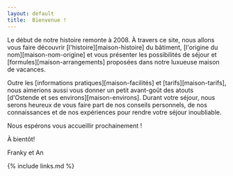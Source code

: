 ```yaml
---
layout: default
title:  Bienvenue !
---
```

Le début de notre histoire remonte à 2008. À travers ce site, nous allons vous faire découvrir [l'histoire][maison-histoire] du bâtiment, [l'origine du nom][maison-nom-origine] et vous présenter les possibilités de séjour et [formules][maison-arrangements] proposées dans notre luxueuse maison de vacances.

Outre les [informations pratiques][maison-facilités] et [tarifs][maison-tarifs], nous aimerions aussi vous donner un petit avant-goût des atouts [d'Ostende et ses environs][maison-environs].
Durant votre séjour, nous serons heureux de vous faire part de nos conseils personnels, de nos connaissances et de nos expériences pour rendre votre séjour inoubliable.


Nous espérons vous accueillir prochainement !

À bientôt!

Franky et An

{% include links.md %}
